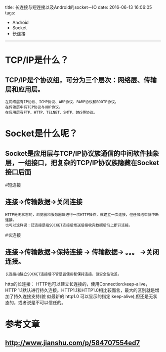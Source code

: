 title: 长连接与短连接以及Android的socket－IO
date: 2016-06-13 16:06:05
tags:
- Android
- Socket
- 长连接
---
# TCP/IP是什么？
## TCP/IP是个协议组，可分为三个层次：网络层、传输层和应用层。
    在网络层有IP协议、ICMP协议、ARP协议、RARP协议和BOOTP协议。
    在传输层中有TCP协议与UDP协议。
    在应用层有FTP、HTTP、TELNET、SMTP、DNS等协议。
# Socket是什么呢？
## Socket是应用层与TCP/IP协议族通信的中间软件抽象层，一组接口，把复杂的TCP/IP协议族隐藏在Socket接口后面

#短连接
## 连接->传输数据->关闭连接
    HTTP是无状态的，浏览器和服务器每进行一次HTTP操作，就建立一次连接，但任务结束就中断连接。
    也可以这样说：短连接是指SOCKET连接后发送后接收完数据后马上断开连接。
#长连接
## 连接->传输数据->保持连接 -> 传输数据-> 。。。 ->关闭连接。
    长连接指建立SOCKET连接后不管是否使用都保持连接，但安全性较差。
http的长连接：
    HTTP也可以建立长连接的，使用Connection:keep-alive，HTTP 1.1默认进行持久连接。HTTP1.1和HTTP1.0相比较而言，最大的区别就是增加了持久连接支持(貌
 似最新的 http1.0 可以显示的指定 keep-alive),但还是无状态的，或者说是不可以信任的。

 # 参考文章
 ## http://www.jianshu.com/p/584707554ed7
